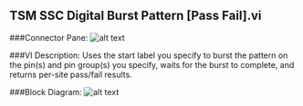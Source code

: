 ## **TSM SSC Digital Burst Pattern [Pass Fail].vi**
###Connector Pane:
![alt text](/Instrument%20Control/Digital/Pattern%20Actions/TSM%20SSC%20Digital%20Burst%20Pattern%20[Pass%20Fail].vic.png "TSM SSC Digital Burst Pattern [Pass Fail].vi connector pane")

###VI Description:
Uses the start label you specify to burst the pattern on the pin(s) and pin group(s) you specify, waits for the burst to complete, and returns per-site pass/fail results.

###Block Diagram:
![alt text](/Instrument%20Control/Digital/Pattern%20Actions/TSM%20SSC%20Digital%20Burst%20Pattern%20[Pass%20Fail].vid.png "TSM SSC Digital Burst Pattern [Pass Fail].vi block diagram")
